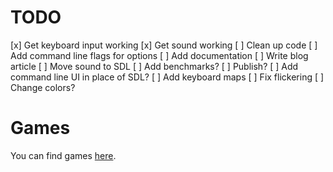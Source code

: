 # TODO
[x] Get keyboard input working
[x] Get sound working
[ ] Clean up code
[ ] Add command line flags for options
[ ] Add documentation
[ ] Write blog article
[ ] Move sound to SDL
[ ] Add benchmarks?
[ ] Publish?
[ ] Add command line UI in place of SDL?
[ ] Add keyboard maps
[ ] Fix flickering
[ ] Change colors?

# Games
You can find games [here](http://www.zophar.net/pdroms/chip8/chip-8-games-pack.html).
